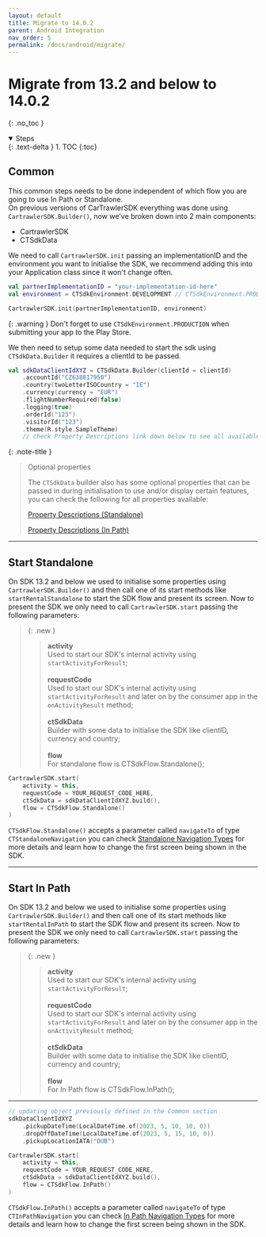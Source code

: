 ```yaml
---
layout: default
title: Migrate to 14.0.2
parent: Android Integration
nav_order: 5
permalink: /docs/android/migrate/
---
```


# Migrate from 13.2 and below to 14.0.2
{: .no_toc }

<details open markdown="block">
  <summary>
    Steps
  </summary>
  {: .text-delta }
1. TOC
{:toc}
</details>

## Common 
This common steps needs to be done independent of which flow you are going to use In Path or Standalone.<br/>
On previous versions of CarTrawlerSDK everything was done using `CartrawlerSDK.Builder()`, now we've
broken down into 2 main components:

* CartrawlerSDK
* CTSdkData

We need to call `CartrawlerSDK.init` passing an implementationID and the environment you want to initialise the SDK, we recommend adding
this into your Application class since it won't change often.<br/>

```kotlin
val partnerImplementationID = "your-implementation-id-here"
val environment = CTSdkEnvironment.DEVELOPMENT // CTSdkEnvironment.PRODUCTION

CartrawlerSDK.init(partnerImplementationID, environment)
```

{: .warning }
Don't forget to use `CTSdkEnvironment.PRODUCTION` when submitting your app to the Play Store.

We then need to setup some data needed to start the sdk using `CTSdkData.Builder` it requires a clientId to be passed.<br/>

```kotlin
val sdkDataClientIdXYZ = CTSdkData.Builder(clientId = clientId)
    .accountId("CZ638817950")
    .country(twoLetterISOCountry = "IE")
    .currency(currency = "EUR")
    .flightNumberRequired(false)
    .logging(true)
    .orderId("123")
    .visitorId("123")
    .theme(R.style.SampleTheme)
    // check Property Descriptions link down below to see all available properties
```

{: .note-title }
> Optional properties
>
> The `CTSdkData` builder also has some optional properties that can be passed in during initialisation to use and/or display certain features, you can check the following for all properties available:
> 
> <a href="/docs/android/standalone/property-descriptions/" target="_blank">Property Descriptions (Standalone)</a>
> 
> <a href="/docs/android/inpath/property-descriptions/" target="_blank">Property Descriptions (In Path)</a>

---

## Start Standalone

On SDK 13.2 and below we used to initialise some properties using `CartrawlerSDK.Builder()` and then call one of its start methods like `startRentalStandalone` to
start the SDK flow and present its screen.
Now to present the SDK we only need to call `CartrawlerSDK.start` passing the following parameters:<br/>
> {: .new }
> > <b>activity</b><br/>Used to start our SDK's internal activity using `startActivityForResult`;<br/><br/>
> > <b>requestCode</b><br/>Used to start our SDK's internal activity using `startActivityForResult` and later on by the consumer app in the `onActivityResult` method;<br/><br/>
> > <b>ctSdkData</b><br/>Builder with some data to initialise the SDK like clientID, currency and country;<br/><br/>
> > <b>flow</b><br/>For standalone flow is CTSdkFlow.Standalone();

```kotlin
CartrawlerSDK.start(
    activity = this,
    requestCode = YOUR_REQUEST_CODE_HERE,
    ctSdkData = sdkDataClientIdXYZ.build(),
    flow = CTSdkFlow.Standalone()
)
```

`CTSdkFlow.Standalone()` accepts a parameter called `navigateTo` of type `CTStandaloneNavigation` you can check <a href="/docs/android/standalone/implementation-steps/#starting-the-flow-" target="_blank">Standalone Navigation Types</a> 
for more details and learn how to change the first screen being shown in the SDK.

---

## Start In Path

On SDK 13.2 and below we used to initialise some properties using `CartrawlerSDK.Builder()` and then call one of its start methods like `startRentalInPath` to
start the SDK flow and present its screen.
Now to present the SDK we only need to call `CartrawlerSDK.start` passing the following parameters:<br/>
> {: .new }
> > <b>activity</b><br/>Used to start our SDK's internal activity using `startActivityForResult`;<br/><br/>
> > <b>requestCode</b><br/>Used to start our SDK's internal activity using `startActivityForResult` and later on by the consumer app in the `onActivityResult` method;<br/><br/>
> > <b>ctSdkData</b><br/>Builder with some data to initialise the SDK like clientID, currency and country;<br/><br/>
> > <b>flow</b><br/>For In Path flow is CTSdkFlow.InPath();

---

```kotlin
// updating object previously defined in the Common section
sdkDataClientIdXYZ
    .pickupDateTime(LocalDateTime.of(2023, 5, 10, 10, 0))
    .dropOffDateTime(LocalDateTime.of(2023, 5, 15, 10, 0))
    .pickupLocationIATA("DUB")

CartrawlerSDK.start(
    activity = this,
    requestCode = YOUR_REQUEST_CODE_HERE,
    ctSdkData = sdkDataClientIdXYZ.build(),
    flow = CTSdkFlow.InPath()
)
```

`CTSdkFlow.InPath()` accepts a parameter called `navigateTo` of type `CTInPathNavigation` you can check <a href="/docs/android/inpath/implementation-steps/#starting-the-flow" target="_blank">In Path Navigation Types</a>
for more details and learn how to change the first screen being shown in the SDK.
